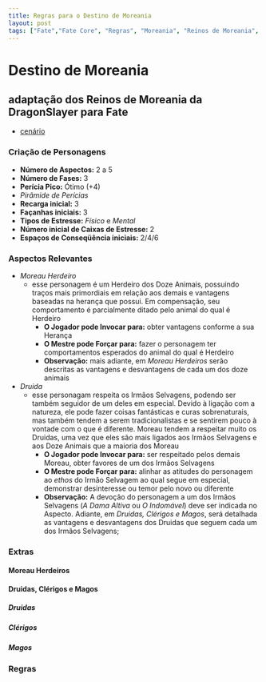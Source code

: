 ```yaml
---
title: Regras para o Destino de Moreania
layout: post
tags: ["Fate","Fate Core", "Regras", "Moreania", "Reinos de Moreania", "DragonSlayer"]
---
```


# Destino de Moreania

## adaptação dos Reinos de Moreania da DragonSlayer para Fate

- [cenário](/DestinoDeMoreania)

### Criação de Personagens

- **Número de Aspectos:** 2 a 5
- **Número de Fases:** 3
- **Perícia Pico:** Ótimo (+4)
- *Pirâmide de Perícias*
- **Recarga inicial:** 3
- **Façanhas iniciais:** 3
- **Tipos de Estresse:** *Físico* e *Mental*
- **Número inicial de Caixas de Estresse:** 2
- **Espaços de Conseqüência iniciais:** 2/4/6

### Aspectos Relevantes

- *Moreau Herdeiro*
  - esse personagem é  um Herdeiro dos Doze  Animais, possuindo traços
    mais primordiais  em relação  aos demais  e vantagens  baseadas na
    herança   que  possui.   Em  compensação,   seu  comportamento   é
    parcialmente ditado pelo animal do qual é Herdeiro
    - **O Jogador pode Invocar para:**  obter vantagens conforme a sua
      Herança
    - **O  Mestre   pode  Forçar   para:**  fazer  o   personagem  ter
      comportamentos esperados do animal do qual é Herdeiro
    - **Observação:**  mais  adiante,   em  *Moreau  Herdeiros*  serão
      descritas  as  vantagens e  desvantagens  de  cada um  dos  doze
      animais
- *Druida*
  - esse personagam  respeita os Irmãos Selvagens,  podendo ser também
    seguidor de um deles em especial. Devido à ligação com a natureza,
    ele  pode  fazer coisas  fantásticas  e  curas sobrenaturais,  mas
    também  tendem a  serem  tradicionalistas e  se  sentirem pouco  à
    vontade com o que é diferente.  Moreau tendem a respeitar muito os
    Druidas, uma vez que eles são  mais ligados aos Irmãos Selvagens e
    aos Doze Animais que a maioria dos Moreau
    - **O  Jogador pode  Invocar para:**  ser respeitado  pelos demais
      Moreau, obter favores de um dos Irmãos Selvagens
    - **O Mestre pode Forçar para:** alinhar as atitudes do personagem
      ao  *ethos*  do  Irmão  Selvagem  ao  qual  segue  em  especial,
      demonstrar desinteresse ou temor pelo novo ou diferente
    - **Observação:**  A  devoção  do   personagem  a  um  dos  Irmãos
      Selvagens (*A Dama  Altiva* ou *O Indomável*)  deve ser indicada
      no  Aspecto.  Adiante,  em  *Druidas, Clérigos  e  Magos*,  será
      detalhada  as vantagens  e desvantagens  dos Druidas  que seguem
      cada um dos Irmãos Selvagens;

### Extras

#### Moreau Herdeiros

#### Druidas, Clérigos e Magos

##### Druidas

##### Clérigos

##### Magos

### Regras
